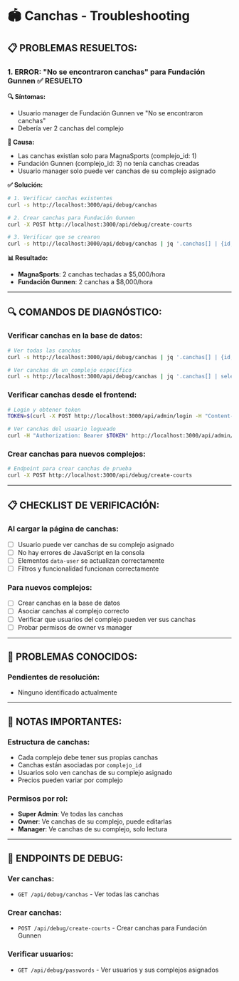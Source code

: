 # 🏟️ Canchas - Troubleshooting

## 📋 **PROBLEMAS RESUELTOS:**

### **1. ERROR: "No se encontraron canchas" para Fundación Gunnen** ✅ **RESUELTO**
**🔍 Síntomas:**
- Usuario manager de Fundación Gunnen ve "No se encontraron canchas"
- Debería ver 2 canchas del complejo

**🔧 Causa:**
- Las canchas existían solo para MagnaSports (complejo_id: 1)
- Fundación Gunnen (complejo_id: 3) no tenía canchas creadas
- Usuario manager solo puede ver canchas de su complejo asignado

**✅ Solución:**
```bash
# 1. Verificar canchas existentes
curl -s http://localhost:3000/api/debug/canchas

# 2. Crear canchas para Fundación Gunnen
curl -X POST http://localhost:3000/api/debug/create-courts

# 3. Verificar que se crearon
curl -s http://localhost:3000/api/debug/canchas | jq '.canchas[] | {id, nombre, complejo_nombre}'
```

**📊 Resultado:**
- **MagnaSports**: 2 canchas techadas a $5,000/hora
- **Fundación Gunnen**: 2 canchas a $8,000/hora

---

## 🔍 **COMANDOS DE DIAGNÓSTICO:**

### **Verificar canchas en la base de datos:**
```bash
# Ver todas las canchas
curl -s http://localhost:3000/api/debug/canchas | jq '.canchas[] | {id, nombre, complejo_nombre, precio_hora}'

# Ver canchas de un complejo específico
curl -s http://localhost:3000/api/debug/canchas | jq '.canchas[] | select(.complejo_nombre == "FUNDACIÓN")'
```

### **Verificar canchas desde el frontend:**
```bash
# Login y obtener token
TOKEN=$(curl -X POST http://localhost:3000/api/admin/login -H "Content-Type: application/json" -d '{"email":"EMAIL","password":"PASSWORD"}' | jq -r '.token')

# Ver canchas del usuario logueado
curl -H "Authorization: Bearer $TOKEN" http://localhost:3000/api/admin/canchas
```

### **Crear canchas para nuevos complejos:**
```bash
# Endpoint para crear canchas de prueba
curl -X POST http://localhost:3000/api/debug/create-courts
```

---

## 📋 **CHECKLIST DE VERIFICACIÓN:**

### **Al cargar la página de canchas:**
- [ ] Usuario puede ver canchas de su complejo asignado
- [ ] No hay errores de JavaScript en la consola
- [ ] Elementos `data-user` se actualizan correctamente
- [ ] Filtros y funcionalidad funcionan correctamente

### **Para nuevos complejos:**
- [ ] Crear canchas en la base de datos
- [ ] Asociar canchas al complejo correcto
- [ ] Verificar que usuarios del complejo pueden ver sus canchas
- [ ] Probar permisos de owner vs manager

---

## 🚨 **PROBLEMAS CONOCIDOS:**

### **Pendientes de resolución:**
- Ninguno identificado actualmente

---

## 📝 **NOTAS IMPORTANTES:**

### **Estructura de canchas:**
- Cada complejo debe tener sus propias canchas
- Canchas están asociadas por `complejo_id`
- Usuarios solo ven canchas de su complejo asignado
- Precios pueden variar por complejo

### **Permisos por rol:**
- **Super Admin**: Ve todas las canchas
- **Owner**: Ve canchas de su complejo, puede editarlas
- **Manager**: Ve canchas de su complejo, solo lectura

---

## 🔧 **ENDPOINTS DE DEBUG:**

### **Ver canchas:**
- `GET /api/debug/canchas` - Ver todas las canchas

### **Crear canchas:**
- `POST /api/debug/create-courts` - Crear canchas para Fundación Gunnen

### **Verificar usuarios:**
- `GET /api/debug/passwords` - Ver usuarios y sus complejos asignados
